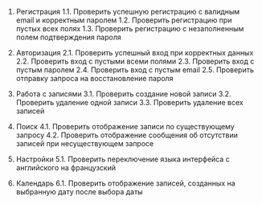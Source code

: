 1. Регистрация
1.1. Проверить успешную регистрацию с валидным email и корректным паролем 
1.2. Проверить регистрацию при пустых всех полях 
1.3. Проверить регистрацию с незаполненным полем подтверждения пароля

2. Авторизация
2.1. Проверить успешный вход при корректных данных 
2.2. Проверить вход с пустыми всеми полями 
2.3. Проверить вход с пустым паролем 
2.4. Проверить вход с пустым email 
2.5. Проверить отправку запроса на восстановление пароля

3. Работа с записями
3.1. Проверить создание новой записи 
3.2. Проверить удаление одной записи 
3.3. Проверить удаление всех записей

4. Поиск
4.1. Проверить отображение записи по существующему запросу
4.2. Проверить отображение сообщения об отсутствии записей при несуществующем запросе

5. Настройки
5.1. Проверить переключение языка интерфейса с английского на французский

6. Календарь
6.1. Проверить отображение записей, созданных на выбранную дату после выбора даты